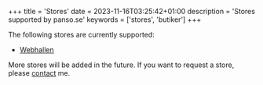 +++
title = 'Stores'
date = 2023-11-16T03:25:42+01:00
description = 'Stores supported by panso.se'
keywords = ['stores', 'butiker']
+++

The following stores are currently supported:

- [Webhallen](https://www.webhallen.com/)

More stores will be added in the future. If you want to request a store, please [contact](/about) me.
